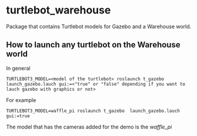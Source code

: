 # turtlebot_warehouse
Package that contains Turtlebot models for Gazebo and a Warehouse world.

## How to launch any turtlebot on the Warehouse world

In general

`TURTLEBOT3_MODEL=<model of the turtlebot> roslaunch t_gazebo  launch_gazebo.lauch gui:=<"true" or "false" depending if you want to lauch gazebo with graphics or not>`

For example

`TURTLEBOT3_MODEL=waffle_pi roslaunch t_gazebo  launch_gazebo.lauch gui:=true`

The model that has the cameras added for the demo is the *waffle_pi*
